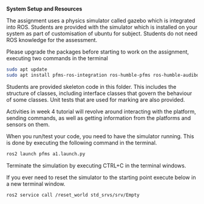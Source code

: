 **System Setup and Resources** 

 The assignment uses a physics simulator called gazebo which is integrated into ROS. Students are provided with the simulator which is installed on your system as part of customisation of ubuntu for subject. Students do not need ROS knowledge for the assessment.  

Please upgrade the packages before starting to work on the assignment, executing two commands in the terminal 

```bash
sudo apt update
sudo apt install pfms-ros-integration ros-humble-pfms ros-humble-audibot-* ros-humble-husky-*
```

Students are provided skeleton code in this folder. This includes the structure of classes,  including interface classes that govern the behaviour of some classes. Unit tests that are used for marking are also provided.

Activities in week 4 tutorial will revolve around interacting with the platform, sending commands, as well as getting information from the platforms and sensors on them.  

When you run/test your code, you need to have the simulator running. This is done by executing the following command in the terminal. 

```bash
ros2 launch pfms a1.launch.py
```

Terminate the simulation by executing CTRL+C in the terminal windows.

If you ever need to reset the simulator to the starting point execute below in a new terminal window. 

```
ros2 service call /reset_world std_srvs/srv/Empty 
```

